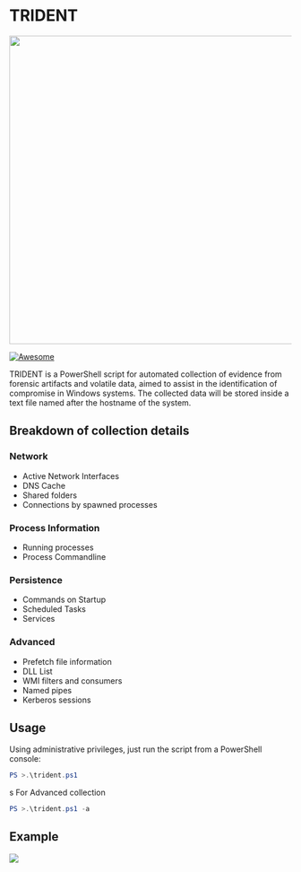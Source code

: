 # TRIDENT
<img src="https://raw.githubusercontent.com/nov3mb3r/trident/master/logo.PNG" width="550">


[![Awesome](https://awesome.re/badge.svg)](https://awesome.re)

TRIDENT is a PowerShell script for automated collection of evidence from forensic artifacts and volatile data, aimed to assist in the identification of compromise in Windows systems. The collected data will be stored inside a text file named after the hostname of the system.

## Breakdown of collection details
### Network
- Active Network Interfaces
- DNS Cache
- Shared folders
- Connections by spawned processes

### Process Information
- Running processes
- Process Commandline

### Persistence
- Commands on Startup
- Scheduled Tasks
- Services

### Advanced
- Prefetch file information
- DLL List
- WMI filters and consumers
- Named pipes
- Kerberos sessions

## Usage
Using administrative privileges, just run the script from a PowerShell console:
```powershell
PS >.\trident.ps1
```
s
For Advanced collection
```powershell
PS >.\trident.ps1 -a
```

## Example
![](https://raw.githubusercontent.com/nov3mb3r/trident/master/example.PNG)
